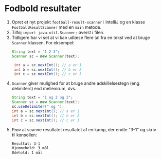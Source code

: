# Fodbold resultater

1. Opret et nyt projekt `football-result-scanner` i IntelliJ og en klasse `FootballResultScanner` med en `main` metode.
2. Tilføj `import java.util.Scanner;` øverst i filen.
3. Tidligere har vi set at vi kan udlæse flere tal fra en tekst ved at bruge `Scanner` klassen. For eksempel:
   ```java
   String text = "1 2 3";
   Scanner sc = new Scanner(text);
   
    int a = sc.nextInt(); // a er 1
    int b = sc.nextInt(); // b er 2
    int c = sc.nextInt(); // c er 3
   ```
4. `Scanner` giver mulighed for at bruge andre adskillelsestegn (eng: delimiters) end mellemrum, dvs.
    ```java
    String text = "1 og 2 og 3";
    Scanner sc = new Scanner(text);
    sc.useDelimiter(" og ");
    int a = sc.nextInt(); // a er 1
    int b = sc.nextInt(); // b er 2
    int c = sc.nextInt(); // c er 3
    ```
5. Prøv at scanne resultatet resultatet af en kamp, der endte "3-1" og skriv til konsollen:
    ```txt
    Resultat: 3-1
    Hjemmehold: 3 mål
    Udehold: 1 mål
    ```